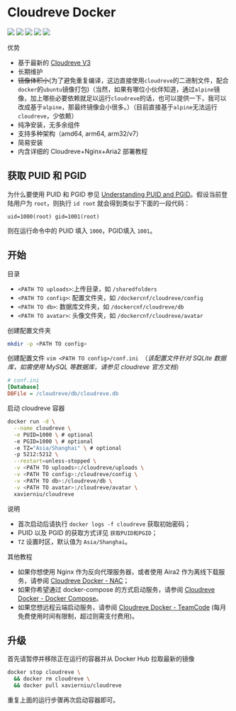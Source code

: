 # Cloudreve Docker

![](https://img.shields.io/github/workflow/status/xavier-niu/cloudreve-docker/Publish%20Docker) ![](https://img.shields.io/badge/cloudreve-3.5.1-brightgreen) ![](https://img.shields.io/docker/image-size/xavierniu/cloudreve/latest) ![](https://img.shields.io/docker/pulls/xavierniu/cloudreve) ![](https://img.shields.io/badge/maintainer-xavierniu-lightgrey)

优势

- 基于最新的 [Cloudreve V3](https://github.com/cloudreve/Cloudreve)
- 长期维护
- ~~镜像体积小~~(为了避免重复编译，这边直接使用`cloudreve`的二进制文件，配合`docker`的`ubuntu`镜像打包)（当然，如果有哪位小伙伴知道，通过`alpine`镜像，加上哪些必要依赖就足以运行`cloudreve`的话，也可以提供一下，我可以改成基于`alpine`，那最终镜像会小很多。）（目前直接基于`alpine`无法运行`cloudreve`，少依赖）
- 纯净安装，无多余组件
- 支持多种架构（amd64, arm64, arm32/v7）
- 简易安装
- 内含详细的 Cloudreve+Nginx+Aria2 部署教程

## 获取 PUID 和 PGID

为什么要使用 PUID 和 PGID 参见 [Understanding PUID and PGID](https://docs.linuxserver.io/general/understanding-puid-and-pgid)。假设当前登陆用户为 `root`，则执行 `id root` 就会得到类似于下面的一段代码：

```
uid=1000(root) gid=1001(root)
```

则在运行命令中的 PUID 填入 `1000`，PGID填入 `1001`。

## 开始

目录

- `<PATH TO uploads>`:上传目录，如 `/sharedfolders`
- `<PATH TO config>`: 配置文件夹，如 `/dockercnf/cloudreve/config`
- `<PATH TO db>`: 数据库文件夹，如 `/dockercnf/cloudreve/db`
- `<PATH TO avatar>`: 头像文件夹，如 `/dockercnf/cloudreve/avatar`

创建配置文件夹

```bash
mkdir -p <PATH TO config>
```

创建配置文件 `vim <PATH TO config>/conf.ini `（*该配置文件针对 SQLite 数据库，如需使用 MySQL 等数据库，请参见 cloudreve 官方文档*）

```ini
# conf.ini
[Database]
DBFile = /cloudreve/db/cloudreve.db
```

启动 cloudreve 容器

```bash
docker run -d \
  --name cloudreve \
  -e PUID=1000 \ # optional
  -e PGID=1000 \ # optional
  -e TZ="Asia/Shanghai" \ # optional
  -p 5212:5212 \
  --restart=unless-stopped \
  -v <PATH TO uploads>:/cloudreve/uploads \
  -v <PATH TO config>:/cloudreve/config \
  -v <PATH TO db>:/cloudreve/db \
  -v <PATH TO avatar>:/cloudreve/avatar \
  xavierniu/cloudreve
```

说明

- 首次启动后请执行 `docker logs -f cloudreve` 获取初始密码；
- PUID 以及 PGID 的获取方式详见 `获取PUID和PGID`；
- `TZ` 设置时区，默认值为 `Asia/Shanghai`。

其他教程

- 如果你想使用 Nginx 作为反向代理服务器，或者使用 Aira2 作为离线下载服务，请参阅 [Cloudreve Docker - NAC](https://github.com/xavier-niu/cloudreve-docker/blob/master/README-NAC.md)；
- 如果你希望通过 docker-compose 的方式启动服务，请参阅 [Cloudreve Docker - Docker Compose](https://github.com/xavier-niu/cloudreve-docker/blob/master/README-DOCKER-COMPOSE.md)。
- 如果您想远程云端启动服务，请参阅 [Cloudreve Docker - TeamCode](https://github.com/xavier-niu/cloudreve-docker/blob/master/README-TEAMCODE.md) (每月免费使用时间有限制，超过则需支付费用)。

## 升级

首先请暂停并移除正在运行的容器并从 Docker Hub 拉取最新的镜像

```bash
docker stop cloudreve \
  && docker rm cloudreve \
  && docker pull xavierniu/cloudreve
```

重复上面的运行步骤再次启动容器即可。
